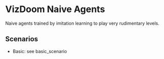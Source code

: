 # VizDoom Naive Agents

Naive agents trained by imitation learning to play very rudimentary levels.

## Scenarios

- Basic: see basic_scenario
